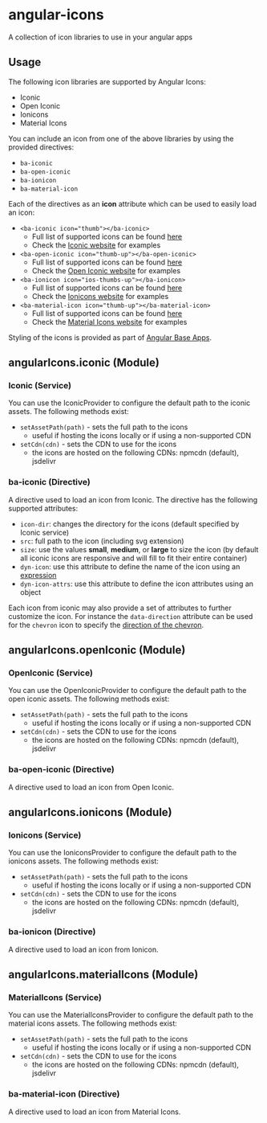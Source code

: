 # angular-icons
A collection of icon libraries to use in your angular apps

## Usage
The following icon libraries are supported by Angular Icons:
- Iconic
- Open Iconic
- Ionicons
- Material Icons

You can include an icon from one of the above libraries by using the provided directives:
- `ba-iconic`
- `ba-open-iconic`
- `ba-ionicon`
- `ba-material-icon`

Each of the directives as an **icon** attribute which can be used to easily load an icon:
- `<ba-iconic icon="thumb"></ba-iconic>`
  - Full list of supported icons can be found [here](https://github.com/base-apps/angular-icons/tree/master/dist/icons/iconic)
  - Check the [Iconic website](https://useiconic.com/icons) for examples
- `<ba-open-iconic icon="thumb-up"></ba-open-iconic>`
  - Full list of supported icons can be found [here](https://github.com/base-apps/angular-icons/tree/master/dist/icons/open-iconic)
  - Check the [Open Iconic website](https://useiconic.com/open) for examples
- `<ba-ionicon icon="ios-thumbs-up"></ba-ionicon>`
  - Full list of supported icons can be found [here](https://github.com/base-apps/angular-icons/tree/master/dist/icons/ionicons)
  - Check the [Ionicons website](http://ionicons.com/) for examples
- `<ba-material-icon icon="thumb-up"></ba-material-icon>`
  - Full list of supported icons can be found [here](https://github.com/base-apps/angular-icons/tree/master/dist/icons/material-icons)
  - Check the [Material Icons website](https://design.google.com/icons/) for examples

Styling of the icons is provided as part of [Angular Base Apps](https://base-apps.github.io/angular-base-apps/#!/icon).

## angularIcons.iconic (Module)

### Iconic (Service)

You can use the IconicProvider to configure the default path to the iconic assets.  The following methods exist:
  - `setAssetPath(path)` - sets the full path to the icons
    - useful if hosting the icons locally or if using a non-supported CDN
  - `setCdn(cdn)` - sets the CDN to use for the icons
    - the icons are hosted on the following CDNs: npmcdn (default), jsdelivr

### ba-iconic (Directive)

A directive used to load an icon from Iconic.  The directive has the following supported attributes:
- `icon-dir`: changes the directory for the icons (default specified by Iconic service)
- `src`: full path to the icon (including svg extension)
- `size`: use the values **small**, **medium**, or **large** to size the icon (by default all iconic icons are responsive and will fill to fit their entire container)
- `dyn-icon`: use this attribute to define the name of the icon using an [expression](https://docs.angularjs.org/guide/expression)
- `dyn-icon-attrs`: use this attribute to define the icon attributes using an object

Each icon from iconic may also provide a set of attributes to further customize the icon.  For instance the `data-direction` attribute can be used for the `chevron` icon to specify the [direction of the chevron](https://useiconic.com/icons/chevron).

## angularIcons.openIconic (Module)

### OpenIconic (Service)

You can use the OpenIconicProvider to configure the default path to the open iconic assets.  The following methods exist:
  - `setAssetPath(path)` - sets the full path to the icons
    - useful if hosting the icons locally or if using a non-supported CDN
  - `setCdn(cdn)` - sets the CDN to use for the icons
    - the icons are hosted on the following CDNs: npmcdn (default), jsdelivr

### ba-open-iconic (Directive)

A directive used to load an icon from Open Iconic.

## angularIcons.ionicons (Module)

### Ionicons (Service)

You can use the IoniconsProvider to configure the default path to the ionicons assets.  The following methods exist:
  - `setAssetPath(path)` - sets the full path to the icons
    - useful if hosting the icons locally or if using a non-supported CDN
  - `setCdn(cdn)` - sets the CDN to use for the icons
    - the icons are hosted on the following CDNs: npmcdn (default), jsdelivr

### ba-ionicon (Directive)

A directive used to load an icon from Ionicon.

## angularIcons.materialIcons (Module)

### MaterialIcons (Service)

You can use the MaterialIconsProvider to configure the default path to the material icons assets.  The following methods exist:
  - `setAssetPath(path)` - sets the full path to the icons
    - useful if hosting the icons locally or if using a non-supported CDN
  - `setCdn(cdn)` - sets the CDN to use for the icons
    - the icons are hosted on the following CDNs: npmcdn (default), jsdelivr

### ba-material-icon (Directive)

A directive used to load an icon from Material Icons.
